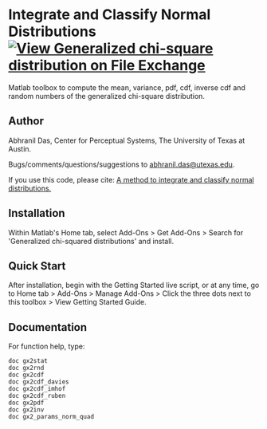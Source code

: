 # Integrate and Classify Normal Distributions [![View Generalized chi-square distribution on File Exchange](https://www.mathworks.com/matlabcentral/images/matlab-file-exchange.svg)](https://www.mathworks.com/matlabcentral/fileexchange/74663-generalized-chi-square-distribution)
Matlab toolbox to compute the mean, variance, pdf, cdf, inverse cdf and random numbers of the generalized chi-square distribution.

## Author
Abhranil Das, Center for Perceptual Systems, The University of Texas at Austin.

Bugs/comments/questions/suggestions to abhranil.das@utexas.edu.

If you use this code, please cite: [A method to integrate and classify normal distributions.](https://arxiv.org/abs/2012.14331)

## Installation
Within Matlab's Home tab, select Add-Ons > Get Add-Ons > Search for 'Generalized chi-squared distributions' and install.

## Quick Start
After installation, begin with the Getting Started live script, or at any time, go to Home tab > Add-Ons > Manage Add-Ons > Click the three dots next to this toolbox > View Getting Started Guide.

## Documentation
For function help, type:

    doc gx2stat
    doc gx2rnd
    doc gx2cdf
    doc gx2cdf_davies
    doc gx2cdf_imhof
    doc gx2cdf_ruben
    doc gx2pdf
    doc gx2inv
    doc gx2_params_norm_quad 
